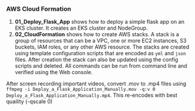 ### AWS Cloud Formation
1. **01_Deploy_Flask_App** shows how to deploy a simple flask app on an EKS cluster. It creates an EKS cluster and NodeGroup.
2. **02_CloudFormation** shows how to create AWS stacks. A stack is a group of resources that can be a VPC, one or more EC2 instances, S3 buckets, IAM roles, or any other AWS resource. The stacks are created using template configuration scripts that are encoded as `yml` and `json` files. After creation the stack can also be updated using the config scripts and deleted. All commands can be run from command line and verified using the Web console.



After screen recording important videos, convert .mov to .mp4 files using `ffmpeg -i Deploy_a_Flask_Application_Manually.mov -q:v 0 Deploy_a_Flask_Application_Manually.mp4`. This re-encodes with best quaility (-qscale 0)